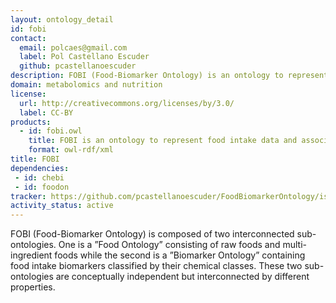 ```yaml
---
layout: ontology_detail
id: fobi
contact:
  email: polcaes@gmail.com
  label: Pol Castellano Escuder
  github: pcastellanoescuder
description: FOBI (Food-Biomarker Ontology) is an ontology to represent food intake data and associate it with metabolomic data
domain: metabolomics and nutrition
license:
  url: http://creativecommons.org/licenses/by/3.0/
  label: CC-BY
products:
  - id: fobi.owl
    title: FOBI is an ontology to represent food intake data and associate it with metabolomic data
    format: owl-rdf/xml
title: FOBI
dependencies:
 - id: chebi
 - id: foodon
tracker: https://github.com/pcastellanoescuder/FoodBiomarkerOntology/issues
activity_status: active
---
```


FOBI (Food-Biomarker Ontology) is composed of two interconnected sub-ontologies. One is a ”Food Ontology” consisting of raw foods and multi-ingredient foods while the second is a ”Biomarker Ontology” containing food intake biomarkers classified by their chemical classes. These two sub-ontologies are conceptually independent but interconnected by different properties. 
